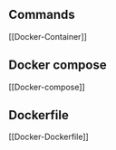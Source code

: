 ## Commands
[[Docker-Container]]
## Docker compose
[[Docker-compose]]
## Dockerfile
[[Docker-Dockerfile]]
